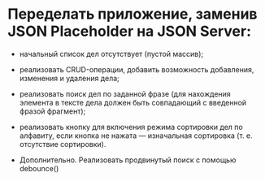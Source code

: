 # Переделать приложение, заменив JSON Placeholder на JSON Server:

-   начальный список дел отсутствует (пустой массив);
-   реализовать CRUD-операции, добавить возможность добавления, изменения и удаления дела;
-   реализовать поиск дел по заданной фразе (для нахождения элемента в тексте дела должен быть совпадающий с введенной фразой фрагмент);
-   реализовать кнопку для включения режима сортировки дел по алфавиту, если кнопка не нажата — изначальная сортировка (т. е. отсутствие сортировки).

-   Дополнительно. Реализовать продвинутый поиск с помощью debounce()
